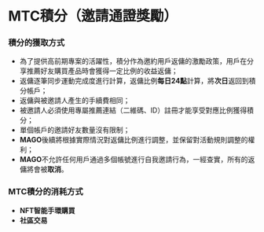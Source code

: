 # MTC積分（邀請通證獎勵）

### **積分的獲取方式**

* 為了提供高前期專案的活躍性，積分作為邀約用戶返傭的激勵政策，用戶在分享推薦好友購買產品時會獲得一定比例的收益返傭；
* 返傭逐筆同步運動完成度進行計算，返傭比例**每日24點**計算，將**次日**返回到積分帳戶；
* 返傭與被邀請人產生的手續費相同；
* 被邀請人必須使用專屬推薦連結（二維碼、ID）註冊才能享受對應比例獲得積分；
* 單個帳戶的邀請好友數量沒有限制；
* **MAGO**後續將根據實際情況對返傭比例進行調整，並保留對活動規則調整的權利；
* **MAGO**不允許任何用戶通過多個帳號進行自我邀請行為，一經查實，所有的返傭將會被**取消**。

### **MTC積分的消耗方式**

* **NFT智能手環購買**
* **社區交易**
